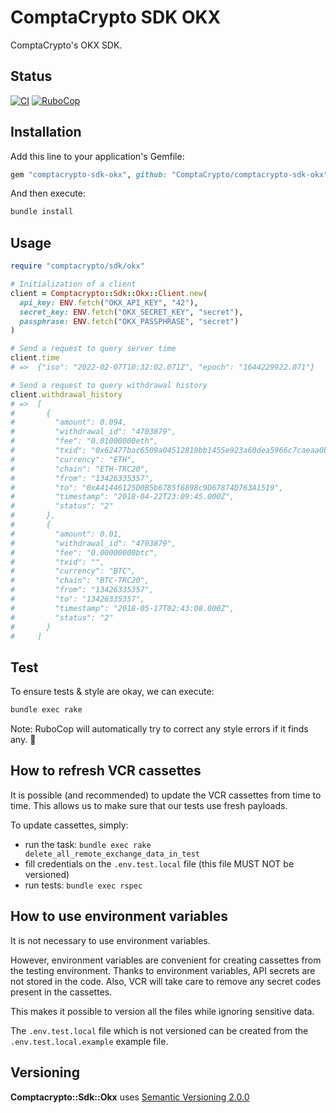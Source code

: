 # ComptaCrypto SDK OKX

ComptaCrypto's OKX SDK.

## Status

[![CI](https://github.com/ComptaCrypto/comptacrypto-sdk-okx/workflows/CI/badge.svg?branch=main)](https://github.com/ComptaCrypto/comptacrypto-sdk-okx/actions?query=workflow%3Aci+branch%3Amain)
[![RuboCop](https://github.com/ComptaCrypto/comptacrypto-sdk-okx/workflows/RuboCop/badge.svg?branch=main)](https://github.com/ComptaCrypto/comptacrypto-sdk-okx/actions?query=workflow%3Arubocop+branch%3Amain)

## Installation

Add this line to your application's Gemfile:

```ruby
gem "comptacrypto-sdk-okx", github: "ComptaCrypto/comptacrypto-sdk-okx"
```

And then execute:

```sh
bundle install
```

## Usage

```ruby
require "comptacrypto/sdk/okx"

# Initialization of a client
client = Comptacrypto::Sdk::Okx::Client.new(
  api_key: ENV.fetch("OKX_API_KEY", "42"),
  secret_key: ENV.fetch("OKX_SECRET_KEY", "secret"),
  passphrase: ENV.fetch("OKX_PASSPHRASE", "secret")
)

# Send a request to query server time
client.time
# =>  {"iso": "2022-02-07T10:32:02.071Z", "epoch": "1644229922.071"}

# Send a request to query withdrawal history
client.withdrawal_history
# =>  [
#       {
#         "amount": 0.094,
#         "withdrawal_id": "4703879",
#         "fee": "0.01000000eth",
#         "txid": "0x62477bac6509a04512819bb1455e923a60dea5966c7caeaa0b24eb8fb0432b85",
#         "currency": "ETH",
#         "chain": "ETH-TRC20",
#         "from": "13426335357",
#         "to": "0xA41446125D0B5b6785f6898c9D67874D763A1519",
#         "timestamp": "2018-04-22T23:09:45.000Z",
#         "status": "2"
#       },
#       {
#         "amount": 0.01,
#         "withdrawal_id": "4703879",
#         "fee": "0.00000000btc",
#         "txid": "",
#         "currency": "BTC",
#         "chain": "BTC-TRC20",
#         "from": "13426335357",
#         "to": "13426335357",
#         "timestamp": "2018-05-17T02:43:08.000Z",
#         "status": "2"
#       }
#     ]
```

## Test

To ensure tests & style are okay, we can execute:

```bash
bundle exec rake
```

Note: RuboCop will automatically try to correct any style errors if it finds any. :cop:

## How to refresh VCR cassettes

It is possible (and recommended) to update the VCR cassettes from time to time.
This allows us to make sure that our tests use fresh payloads.

To update cassettes, simply:

* run the task: `bundle exec rake delete_all_remote_exchange_data_in_test`
* fill credentials on the `.env.test.local` file (this file MUST NOT be versioned)
* run tests: `bundle exec rspec`

## How to use environment variables

It is not necessary to use environment variables.

However, environment variables are convenient for creating cassettes from the testing environment.
Thanks to environment variables, API secrets are not stored in the code.
Also, VCR will take care to remove any secret codes present in the cassettes.

This makes it possible to version all the files while ignoring sensitive data.

The `.env.test.local` file which is not versioned can be created from the `.env.test.local.example` example file.

## Versioning

__Comptacrypto::Sdk::Okx__ uses [Semantic Versioning 2.0.0](https://semver.org/)
